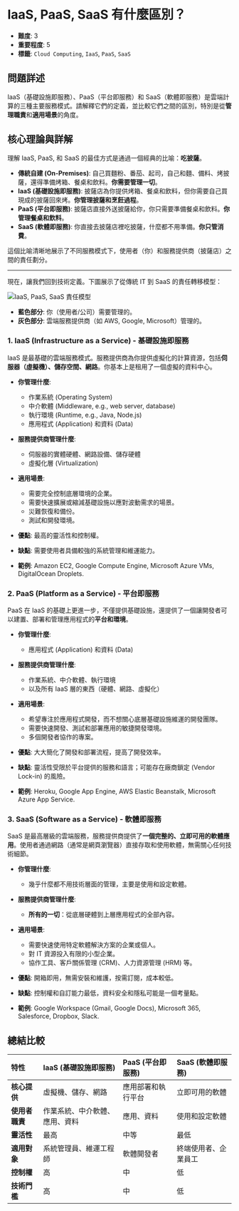 # IaaS, PaaS, SaaS 有什麼區別？

- **難度**: 3
- **重要程度**: 5
- **標籤**: `Cloud Computing`, `IaaS`, `PaaS`, `SaaS`

## 問題詳述

IaaS（基礎設施即服務）、PaaS（平台即服務）和 SaaS（軟體即服務）是雲端計算的三種主要服務模式。請解釋它們的定義，並比較它們之間的區別，特別是從**管理職責**和**適用場景**的角度。

## 核心理論與詳解

理解 IaaS, PaaS, 和 SaaS 的最佳方式是通過一個經典的比喻：**吃披薩**。

- **傳統自建 (On-Premises)**: 自己買麵粉、番茄、起司，自己和麵、備料、烤披薩，還得準備烤箱、餐桌和飲料。**你需要管理一切**。
- **IaaS (基礎設施即服務)**: 披薩店為你提供烤箱、餐桌和飲料，但你需要自己買現成的披薩回來烤。**你管理披薩和烹飪過程**。
- **PaaS (平台即服務)**: 披薩店直接外送披薩給你，你只需要準備餐桌和飲料。**你管理餐桌和飲料**。
- **SaaS (軟體即服務)**: 你直接去披薩店裡吃披薩，什麼都不用準備。**你只管消費**。

這個比喻清晰地展示了不同服務模式下，使用者（你）和服務提供商（披薩店）之間的責任劃分。

---

現在，讓我們回到技術定義。下圖展示了從傳統 IT 到 SaaS 的責任轉移模型：

![IaaS, PaaS, SaaS 責任模型](https://i.imgur.com/tXk20s5.png)

- **藍色部分**: 你（使用者/公司）需要管理的。
- **灰色部分**: 雲端服務提供商（如 AWS, Google, Microsoft）管理的。

### 1. IaaS (Infrastructure as a Service) - 基礎設施即服務

IaaS 是最基礎的雲端服務模式。服務提供商為你提供虛擬化的計算資源，包括**伺服器（虛擬機）、儲存空間、網路**。你基本上是租用了一個虛擬的資料中心。

- **你管理什麼**:
  - 作業系統 (Operating System)
  - 中介軟體 (Middleware, e.g., web server, database)
  - 執行環境 (Runtime, e.g., Java, Node.js)
  - 應用程式 (Application) 和資料 (Data)

- **服務提供商管理什麼**:
  - 伺服器的實體硬體、網路設備、儲存硬體
  - 虛擬化層 (Virtualization)

- **適用場景**:
  - 需要完全控制底層環境的企業。
  - 需要快速擴展或縮減基礎設施以應對波動需求的場景。
  - 災難恢復和備份。
  - 測試和開發環境。

- **優點**: 最高的靈活性和控制權。
- **缺點**: 需要使用者具備較強的系統管理和維運能力。
- **範例**: Amazon EC2, Google Compute Engine, Microsoft Azure VMs, DigitalOcean Droplets.

### 2. PaaS (Platform as a Service) - 平台即服務

PaaS 在 IaaS 的基礎上更進一步，不僅提供基礎設施，還提供了一個讓開發者可以建置、部署和管理應用程式的**平台和環境**。

- **你管理什麼**:
  - 應用程式 (Application) 和資料 (Data)

- **服務提供商管理什麼**:
  - 作業系統、中介軟體、執行環境
  - 以及所有 IaaS 層的東西（硬體、網路、虛擬化）

- **適用場景**:
  - 希望專注於應用程式開發，而不想關心底層基礎設施維運的開發團隊。
  - 需要快速開發、測試和部署應用的敏捷開發環境。
  - 多個開發者協作的專案。

- **優點**: 大大簡化了開發和部署流程，提高了開發效率。
- **缺點**: 靈活性受限於平台提供的服務和語言；可能存在廠商鎖定 (Vendor Lock-in) 的風險。
- **範例**: Heroku, Google App Engine, AWS Elastic Beanstalk, Microsoft Azure App Service.

### 3. SaaS (Software as a Service) - 軟體即服務

SaaS 是最高層級的雲端服務，服務提供商提供了**一個完整的、立即可用的軟體應用**。使用者通過網路（通常是網頁瀏覽器）直接存取和使用軟體，無需關心任何技術細節。

- **你管理什麼**:
  - 幾乎什麼都不用技術層面的管理，主要是使用和設定軟體。

- **服務提供商管理什麼**:
  - **所有的一切**：從底層硬體到上層應用程式的全部內容。

- **適用場景**:
  - 需要快速使用特定軟體解決方案的企業或個人。
  - 對 IT 資源投入有限的小型企業。
  - 協作工具、客戶關係管理 (CRM)、人力資源管理 (HRM) 等。

- **優點**: 開箱即用，無需安裝和維護，按需訂閱，成本較低。
- **缺點**: 控制權和自訂能力最低，資料安全和隱私可能是一個考量點。
- **範例**: Google Workspace (Gmail, Google Docs), Microsoft 365, Salesforce, Dropbox, Slack.

## 總結比較

| 特性 | IaaS (基礎設施即服務) | PaaS (平台即服務) | SaaS (軟體即服務) |
| :--- | :--- | :--- | :--- |
| **核心提供** | 虛擬機、儲存、網路 | 應用部署和執行平台 | 立即可用的軟體 |
| **使用者職責** | 作業系統、中介軟體、應用、資料 | 應用、資料 | 使用和設定軟體 |
| **靈活性** | 最高 | 中等 | 最低 |
| **適用對象** | 系統管理員、維運工程師 | 軟體開發者 | 終端使用者、企業員工 |
| **控制權** | 高 | 中 | 低 |
| **技術門檻** | 高 | 中 | 低 |
